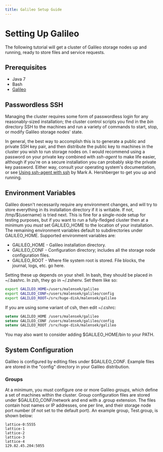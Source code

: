 ```yaml
---
title: Galileo Setup Guide
---
```


Setting Up Galileo
==================

The following tutorial will get a cluster of Galileo storage nodes up and running, ready to store files and service requests.

Prerequisites
-------------
* Java 7
* Bash
* [Galileo](http://galileo.cs.colostate.edu)


Passwordless SSH
----------------

Managing the cluster requires some form of passwordless login for any reasonably-sized installation; the cluster control scripts you find in the *bin* directory SSH to the machines and run a variety of commands to start, stop, or modify Galileo storage nodes' state.

In general, the best way to accomplish this is to generate a public and private SSH key pair, and then distribute the public key to machines in the cluster you wish to run storage nodes on.  I would recommend using a password on your private key combined with *ssh-agent* to make life easier, although if you're on a secure installation you can probably skip the private key password.  Either way, consult your operating system's documentation, or see [Using ssh-agent with ssh](http://mah.everybody.org/docs/ssh) by Mark A. Hershberger to get you up and running.


Environment Variables
---------------------

Galileo doesn't necessarily require any environment changes, and will try to store everything in its installation directory if it is writable.  If not, /tmp/$(username) is tried next.  This is fine for a single-node setup for testing purposes, but if you want to run a fully-fledged cluster then at a minimum you *must* set GALILEO_HOME to the location of your installation.  The remaining environment variables default to subdirectories under GALILEO_HOME.  Supported environment variables are:

* GALILEO_HOME - Galileo installation directory.
* GALILEO_CONF - Configuration directory; includes all the storage node configuration files.
* GALILEO_ROOT - Where file system root is stored.  File blocks, the journal, logs, etc. go here.

Setting these up depends on your shell.  In bash, they should be placed in ~/.bashrc.  In zsh, they go in ~/.zshenv.  Set them like so:

```bash
export GALILEO_HOME=/users/malensek/galileo
export GALILEO_CONF=/users/malensek/galileo/config
export GALILEO_ROOT=/srv/huge-disk/malensek/galileo
```

If you are using some variant of csh, then edit ~/.cshrc:

```tcsh
setenv GALILEO_HOME /users/malensek/galileo
setenv GALILEO_CONF /users/malensek/galileo/config
setenv GALILEO_ROOT /srv/huge-disk/malensek/galileo
```

You may also want to consider adding $GALILEO_HOME/bin to your PATH.

System Configuration
--------------------

Galileo is configured by editing files under $GALILEO_CONF.  Example files are stored in the "config" directory in your Galileo distribution.

### Groups

At a minimum, you must configure one or more Galileo _groups_, which define a set of machines within the cluster.  Group configuration files are stored under $GALILEO_CONF/network and end with a .group extension.  The files contain host names or IP addresses, one per line, and their storage node port number (if not set to the default port).  An example group, Test.group, is shown below:

```
lattice-0:5555
lattice-1
lattice-2
lattice-3
lattice-4
129.82.45.204:5055
```
